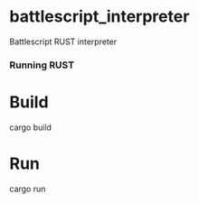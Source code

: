# battlescript_interpreter
Battlescript RUST interpreter

### Running RUST

# Build

cargo build

# Run

cargo run
